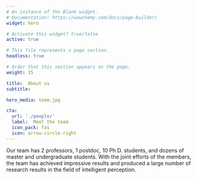 ```yaml
---
# An instance of the Blank widget.
# Documentation: https://wowchemy.com/docs/page-builder/
widget: hero

# Activate this widget? true/false
active: true

# This file represents a page section.
headless: true

# Order that this section appears on the page.
weight: 15

title:  About us
subtitle: 

hero_media: team.jpg

cta:
  url: './people/'
  label:  Meet the team
  icon_pack: fas
  icon: arrow-circle-right
---
```


Our team has 2 professors, 1 postdoc, 10 Ph.D. students, and dozens of master and undergraduate students. With the joint efforts of the members, the team has achieved impressive results and produced a large number of research results in the field of intelligent perception.